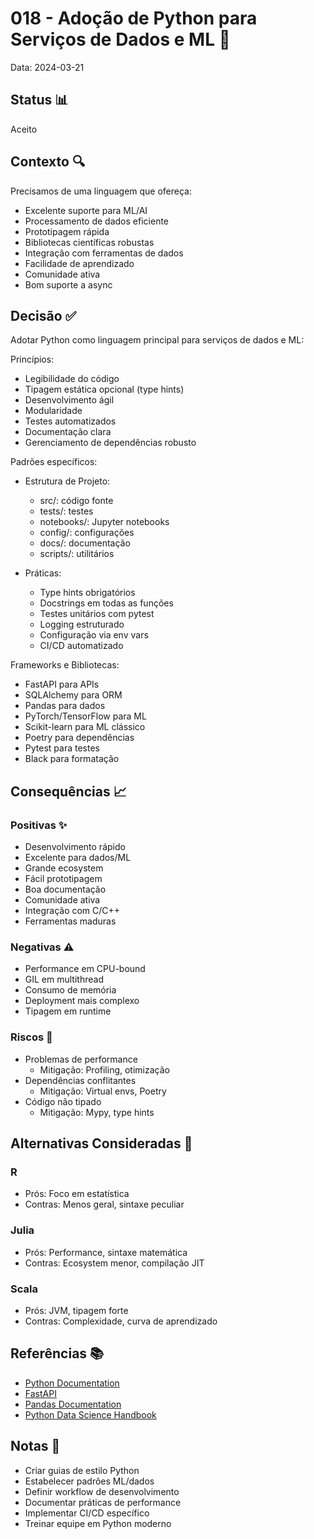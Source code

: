 # 018 - Adoção de Python para Serviços de Dados e ML 🐍

Data: 2024-03-21

## Status 📊

Aceito

## Contexto 🔍

Precisamos de uma linguagem que ofereça:
- Excelente suporte para ML/AI
- Processamento de dados eficiente
- Prototipagem rápida
- Bibliotecas científicas robustas
- Integração com ferramentas de dados
- Facilidade de aprendizado
- Comunidade ativa
- Bom suporte a async

## Decisão ✅

Adotar Python como linguagem principal para serviços de dados e ML:

Princípios:
- Legibilidade do código
- Tipagem estática opcional (type hints)
- Desenvolvimento ágil
- Modularidade
- Testes automatizados
- Documentação clara
- Gerenciamento de dependências robusto

Padrões específicos:
- Estrutura de Projeto:
  - src/: código fonte
  - tests/: testes
  - notebooks/: Jupyter notebooks
  - config/: configurações
  - docs/: documentação
  - scripts/: utilitários

- Práticas:
  - Type hints obrigatórios
  - Docstrings em todas as funções
  - Testes unitários com pytest
  - Logging estruturado
  - Configuração via env vars
  - CI/CD automatizado

Frameworks e Bibliotecas:
- FastAPI para APIs
- SQLAlchemy para ORM
- Pandas para dados
- PyTorch/TensorFlow para ML
- Scikit-learn para ML clássico
- Poetry para dependências
- Pytest para testes
- Black para formatação

## Consequências 📈

### Positivas ✨

- Desenvolvimento rápido
- Excelente para dados/ML
- Grande ecosystem
- Fácil prototipagem
- Boa documentação
- Comunidade ativa
- Integração com C/C++
- Ferramentas maduras

### Negativas ⚠️

- Performance em CPU-bound
- GIL em multithread
- Consumo de memória
- Deployment mais complexo
- Tipagem em runtime

### Riscos 🚨

- Problemas de performance
  - Mitigação: Profiling, otimização
- Dependências conflitantes
  - Mitigação: Virtual envs, Poetry
- Código não tipado
  - Mitigação: Mypy, type hints

## Alternativas Consideradas 🔄

### R
- Prós: Foco em estatística
- Contras: Menos geral, sintaxe peculiar

### Julia
- Prós: Performance, sintaxe matemática
- Contras: Ecosystem menor, compilação JIT

### Scala
- Prós: JVM, tipagem forte
- Contras: Complexidade, curva de aprendizado

## Referências 📚

- [Python Documentation](https://docs.python.org/)
- [FastAPI](https://fastapi.tiangolo.com/)
- [Pandas Documentation](https://pandas.pydata.org/docs/)
- [Python Data Science Handbook](https://jakevdp.github.io/PythonDataScienceHandbook/)

## Notas 📝

- Criar guias de estilo Python
- Estabelecer padrões ML/dados
- Definir workflow de desenvolvimento
- Documentar práticas de performance
- Implementar CI/CD específico
- Treinar equipe em Python moderno